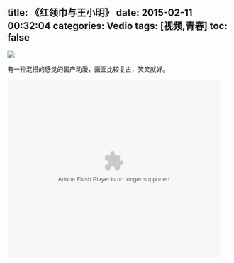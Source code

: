 title: 《红领巾与王小明》
date: 2015-02-11 00:32:04
categories: Vedio
tags: [视频,青春]
toc: false
---
	
<img src="http://printf.qiniudn.com/honglingjin.jpe" class="img-topic" />

有一种混搭的感觉的国产动漫，画面比较复古，笑笑就好。

<!-- more -->

<embed src="http://player.youku.com/player.php/sid/XODU3MTU5NzIw/v.swf" allowFullScreen="true" quality="high" width="480" height="400" align="middle" allowScriptAccess="always" type="application/x-shockwave-flash"></embed>